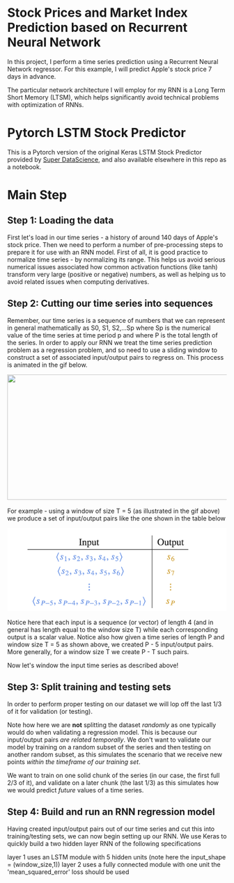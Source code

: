 # Stock Prices and Market Index Prediction based on Recurrent Neural Network
In this project, I perform a time series prediction using a Recurrent Neural Network regressor. For this example, I will predict Apple's stock price 7 days in advance.

The particular network architecture I will employ for my RNN is a Long Term Short Memory (LTSM), which helps significantly avoid technical problems with optimization of RNNs.

# Pytorch LSTM Stock Predictor

This is a Pytorch version of the original Keras LSTM Stock Predictor provided by [Super DataScience](https://www.superdatascience.com/deep-learning/), and also available elsewhere in this repo as a notebook.

# Main Step

## Step 1: Loading the data
First let's load in our time series - a history of around 140 days of Apple's stock price. Then we need to perform a number of pre-processing steps to prepare it for use with an RNN model. First of all, it is good practice to normalize time series - by normalizing its range.  This helps us avoid serious numerical issues associated how common activation functions (like tanh) transform very large (positive or negative) numbers, as well as helping us to avoid related issues when computing derivatives.

## Step 2:  Cutting our time series into sequences

Remember, our time series is a sequence of numbers that we can represent in general mathematically as S0, S1, S2,...Sp
where Sp is the numerical value of the time series at time period p and where P is the total length of the series.  In order to apply our RNN we treat the time series prediction problem as a regression problem, and so need to use a sliding window to construct a set of associated input/output pairs to regress on.  This process is animated in the gif below.

<img src="https://github.com/tonylaioffer/stock-prediction-lstm-using-keras/raw/master/images/timeseries_windowing_training.gif" width=600 height=288/>

For example - using a window of size T = 5 (as illustrated in the gif above) we produce a set of input/output pairs like the one shown in the table below

![](My%20Folder/Time%20Series%20Sequence.png)

Notice here that each input is a sequence (or vector) of length 4 (and in general has length equal to the window size T) while each corresponding output is a scalar value.  Notice also how given a time series of length P and window size T = 5 as shown above, we created P - 5  input/output pairs.  More generally, for a window size T we create P - T such pairs.

Now let's window the input time series as described above! 

## Step 3: Split training and testing sets

In order to perform proper testing on our dataset we will lop off the last 1/3 of it for validation (or testing).  

Note how here we are **not** splitting the dataset *randomly* as one typically would do when validating a regression model.  This is because our input/output pairs *are related temporally*.   We don't want to validate our model by training on a random subset of the series and then testing on another random subset, as this simulates the scenario that we receive new points *within the timeframe of our training set*.  

We want to train on one solid chunk of the series (in our case, the first full 2/3 of it), and validate on a later chunk (the last 1/3) as this simulates how we would predict *future* values of a time series.

## Step 4: Build and run an RNN regression model
Having created input/output pairs out of our time series and cut this into training/testing sets, we can now begin setting up our RNN. We use Keras to quickly build a two hidden layer RNN of the following specifications

layer 1 uses an LSTM module with 5 hidden units (note here the input_shape = (window_size,1))
layer 2 uses a fully connected module with one unit
the 'mean_squared_error' loss should be used
